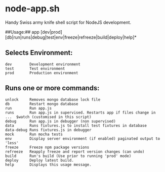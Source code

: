 # node-app.sh #

Handy Swiss army knife shell script for NodeJS development.

##Usage:##
	 app [dev|prod] [db|run|runs|debug|test|env|freeze|refreeze|build|deploy|help]*


## Selects Environment: ##
	dev        Development environment
	test       Test environment
	prod       Production environment

## Runs one or more commands: ##
	unlock     Removes mongo database lock file
	db         Restart mongo database
	run        Run app.js
	runs       Run app.js in supervised. Restarts app if files change in ...  $watch (customised in this script) 
	debug      Run app.js in debugger (non supervised)
	data       Runs fixtures.js to install test fixtures in database
	data-debug Runs fixtures.js in debugger
	mock       Run mocha tests
	env		   Display server environment (if enabled) paginated output to 'less'
	freeze     Freeze npm package versions
	refreeze   Reapply freeze and report version changes (can undo)
	build      Run's build (Use prior to running 'prod' mode)
	deploy     Deploy latest build.
	help       Displays this usage message.
